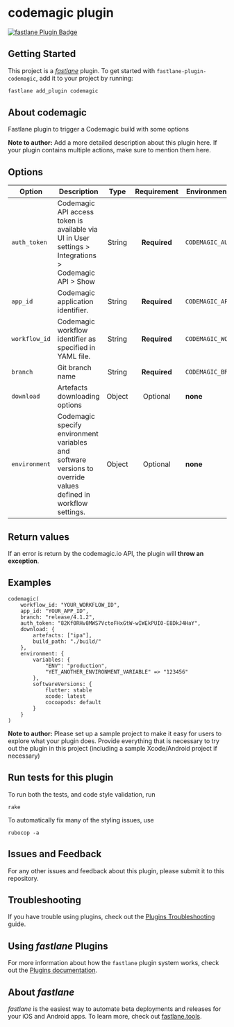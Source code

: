 # codemagic plugin

[![fastlane Plugin Badge](https://rawcdn.githack.com/fastlane/fastlane/master/fastlane/assets/plugin-badge.svg)](https://rubygems.org/gems/fastlane-plugin-codemagic)

## Getting Started

This project is a [_fastlane_](https://github.com/fastlane/fastlane) plugin. To get started with `fastlane-plugin-codemagic`, add it to your project by running:

```bash
fastlane add_plugin codemagic
```

## About codemagic

Fastlane plugin to trigger a Codemagic build with some options

**Note to author:** Add a more detailed description about this plugin here. If your plugin contains multiple actions, make sure to mention them here.

## Options

| Option | Description | Type | Requirement | Environment Variable |
| --- | --- | :---: | :---: | --- |
| `auth_token` | Codemagic API access token is available via UI in User settings > Integrations > Codemagic API > Show | String | **Required** | `CODEMAGIC_AUTH_TOKEN` |
| `app_id` | Codemagic application identifier. | String | **Required** | `CODEMAGIC_APP_ID` |
| `workflow_id` | Codemagic workflow identifier as specified in YAML file. | String | **Required** | `CODEMAGIC_WORKFLOW_ID` |
| `branch` | Git branch name | String | **Required** | `CODEMAGIC_BRANCH` |
| `download` | Artefacts downloading options | Object | Optional |  **none** |
| `environment` | Codemagic specify environment variables and software versions to override values defined in workflow settings. | Object | Optional | **none** |

## Return values

If an error is return by the codemagic.io API, the plugin will **throw an exception**. 

## Examples

```
codemagic(
    workflow_id: "YOUR_WORKFLOW_ID",
    app_id: "YOUR_APP_ID",
    branch: "release/4.1.2",
    auth_token: "82Kf0RHv8MWS7VctoFHxGtW-wIWEkPUI0-E8DkJ4HaY",
    download: {
        artefacts: ["ipa"],
        build_path: "./build/"
    },
    environment: {
        variables: {
            "ENV": "production",
            "YET_ANOTHER_ENVIRONMENT_VARIABLE" => "123456" 
        },
        softwareVersions: {
            flutter: stable
            xcode: latest
            cocoapods: default
        }
    }
)
```
**Note to author:** Please set up a sample project to make it easy for users to explore what your plugin does. Provide everything that is necessary to try out the plugin in this project (including a sample Xcode/Android project if necessary)

## Run tests for this plugin

To run both the tests, and code style validation, run

```
rake
```

To automatically fix many of the styling issues, use
```
rubocop -a
```

## Issues and Feedback

For any other issues and feedback about this plugin, please submit it to this repository.

## Troubleshooting

If you have trouble using plugins, check out the [Plugins Troubleshooting](https://docs.fastlane.tools/plugins/plugins-troubleshooting/) guide.

## Using _fastlane_ Plugins

For more information about how the `fastlane` plugin system works, check out the [Plugins documentation](https://docs.fastlane.tools/plugins/create-plugin/).

## About _fastlane_

_fastlane_ is the easiest way to automate beta deployments and releases for your iOS and Android apps. To learn more, check out [fastlane.tools](https://fastlane.tools).
